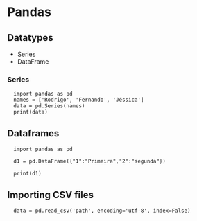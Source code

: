 # Pandas

## Datatypes

- Series
- DataFrame

### Series

      import pandas as pd
      names = ['Rodrigo', 'Fernando', 'Jéssica']
      data = pd.Series(names)
      print(data)

## Dataframes

      import pandas as pd

      d1 = pd.DataFrame({"1":"Primeira","2":"segunda"})

      print(d1)

## Importing CSV files
      data = pd.read_csv('path', encoding='utf-8', index=False)

